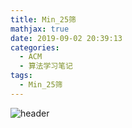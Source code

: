 ```yaml
---
title: Min_25筛
mathjax: true
date: 2019-09-02 20:39:13
categories:
  - ACM
  - 算法学习笔记
tags:
  - Min_25筛
---
```


![header](Min-25筛/header.jpg)

<!-- less -->
